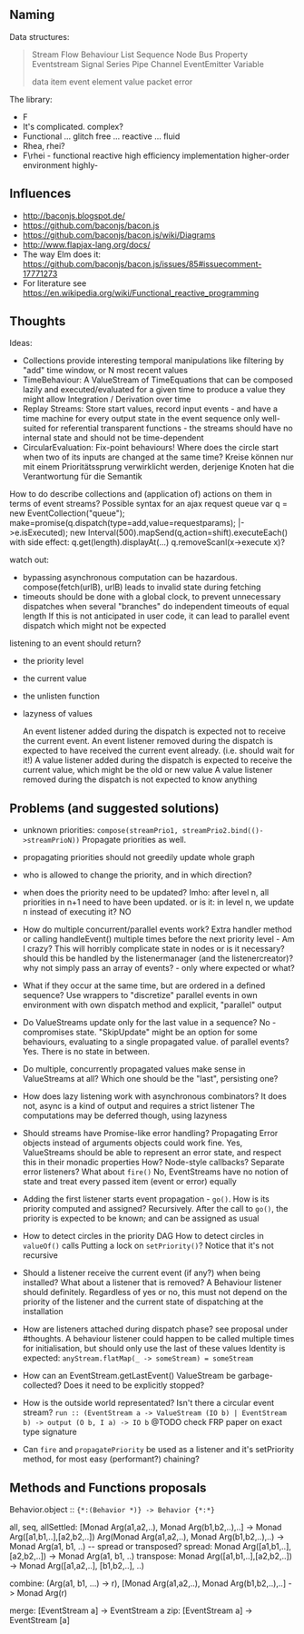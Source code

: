 Naming
------

Data structures:

> Stream Flow Behaviour List Sequence Node Bus Property Eventstream Signal Series Pipe Channel EventEmitter Variable
>
> data item event element value packet error

The library:

* F
* It's complicated. complex?
* Functional ... glitch free ... reactive ... fluid
* Rhea, rhei?
* F\rhei - functional reactive high efficiency implementation
                               higher-order environment
                               highly-


Influences
----------

- http://baconjs.blogspot.de/
- https://github.com/baconjs/bacon.js
- https://github.com/baconjs/bacon.js/wiki/Diagrams
- http://www.flapjax-lang.org/docs/
- The way Elm does it: https://github.com/baconjs/bacon.js/issues/85#issuecomment-17771273
- For literature see https://en.wikipedia.org/wiki/Functional_reactive_programming


Thoughts
--------

Ideas:
* Collections provide interesting temporal manipulations like filtering by "add" time window, or N most recent values
* TimeBehaviour: A ValueStream of TimeEquations that can be composed lazily and executed/evaluated for a given time to produce a value
  they might allow Integration / Derivation over time
* Replay Streams: Store start values, record input events - and have a time machine for every output state in the event sequence
  only well-suited for referential transparent functions - the streams should have no internal state and should not be time-dependent
* CircularEvaluation: Fix-point behaviours! Where does the circle start when two of its inputs are changed at the same time?
  Kreise können nur mit einem Prioritätssprung verwirklicht werden, derjenige Knoten hat die Verantwortung für die Semantik

How to do describe collections and (application of) actions on them in terms of event streams?
Possible syntax for an ajax request queue
  var q = new EventCollection("queue"); make=promise(q.dispatch(type=add,value=requestparams); |->e.isExecuted); new Interval(500).mapSend(q,action=shift).executeEach()
  with side effect: q.get(length).displayAt(...)
  q.removeScanl(x->execute x)?

watch out:
* bypassing asynchronous computation can be hazardous. compose(fetch(urlB), urlB) leads to invalid state during fetching
* timeouts should be done with a global clock, to prevent unnecessary dispatches when several "branches" do independent timeouts of equal length
  If this is not anticipated in user code, it can lead to parallel event dispatch which might not be expected 

listening to an event should return?
* the priority level
* the current value
* the unlisten function
* lazyness of values

  An event listener added during the dispatch is expected not to receive the current event.
  An event listener removed during the dispatch is expected to have received the current event already. (i.e. should wait for it!)
  A  value listener added during the dispatch is expected     to receive the current value, which might be the old or new value
  A  value listener removed during the dispatch is not expected to know anything

Problems (and suggested solutions)
----------------------------------

* unknown priorities: `compose(streamPrio1, streamPrio2.bind(()->streamPrioN))`
			Propagate priorities as well.
* propagating priorities should not greedily update whole graph
* who is allowed to change the priority, and in which direction?
* when does the priority need to be updated?
			Imho: after level n, all priorities in n+1 need to have been updated.
			or is it: in level n, we update n instead of executing it? NO
* How do multiple concurrent/parallel events work?
			Extra handler method or calling handleEvent() multiple times before the next priority level
			- Am I crazy? This will horribly complicate state in nodes
			  or is it necessary?
			should this be handled by the listenermanager (and the listenercreator)?
			why not simply pass an array of events? - only where expected or what?
* What if they occur at the same time, but are ordered in a defined sequence?
  Use wrappers to "discretize" parallel events in own environment with own dispatch method and explicit, "parallel" output
* Do ValueStreams update only for the last value in a sequence? No - compromises state. "SkipUpdate" might be an option for some behaviours, evaluating to a single propagated value.
                                                               of parallel events?  Yes. There is no state in between.
* Do multiple, concurrently propagated values make sense in ValueStreams at all? Which one should be the "last", persisting one?
* How does lazy listening work with asynchronous combinators?
			It does not, async is a kind of output and requires a strict listener
			The computations may be deferred though, using lazyness
* Should streams have Promise-like error handling?
			Propagating Error objects instead of arguments objects could work fine.
			Yes, ValueStreams should be able to represent an error state, and respect this in their monadic properties
				How? Node-style callbacks? Separate error listeners? What about `fire()`
			No, EventStreams have no notion of state and treat every passed item (event or error) equally

* Adding the first listener starts event propagation - `go()`. How is its priority computed and assigned?
			Recursively. After the call to `go()`, the priority is expected to be known; and can be assigned as usual
* How to detect circles in the priority DAG
  How to detect circles in `valueOf()` calls
			Putting a lock on `setPriority()`? Notice that it's not recursive
* Should a listener receive the current event (if any?) when being installed?
  What about a listener that is removed?
			A Behaviour listener should definitely.
  Regardless of yes or no, this must not depend on the priority of the listener and the current state of dispatching at the installation
* How are listeners attached during dispatch phase?
			see proposal under #thoughts.
			A behaviour listener could happen to be called multiple times for initialisation, but should only use the last of these values
			Identity is expected: `anyStream.flatMap(_ -> someStream) = someStream`
* How can an EventStream.getLastEvent() ValueStream be garbage-collected? Does it need to be explicitly stopped?
 
* How is the outside world representated? Isn't there a circular event stream?
			`run :: (EventStream a -> ValueStream (IO b) | EventStream b) -> output (O b, I a) -> IO b`
			@TODO check FRP paper on exact type signature
* Can `fire` and `propagatePriority` be used as a listener and it's setPriority method, for most easy (performant?) chaining?

Methods and Functions proposals
-------------------------------

Behavior.object :: `{*:(Behavior *)} -> Behavior {*:*}`

all, seq, allSettled:	[Monad Arg(a1,a2,..), Monad Arg(b1,b2,..),..] -> Monad Arg([a1,b1,..],[a2,b2,..])
						Arg(Monad Arg(a1,a2,..), Monad Arg(b1,b2,..),..) -> Monad Arg(a1, b1, ..) -- spread or transposed?
spread:					Monad Arg([a1,b1,..],[a2,b2,..]) -> Monad Arg(a1, b1, ..)
transpose:				Monad Arg([a1,b1,..],[a2,b2,..]) -> Monad Arg([a1,a2,..], [b1,b2,..], ..)

combine:				(Arg(a1, b1, …) -> r), [Monad Arg(a1,a2,..), Monad Arg(b1,b2,..),..] -> Monad Arg(r)

merge:					[EventStream a] -> EventStream a
zip:					[EventStream a] -> EventStream [a]

